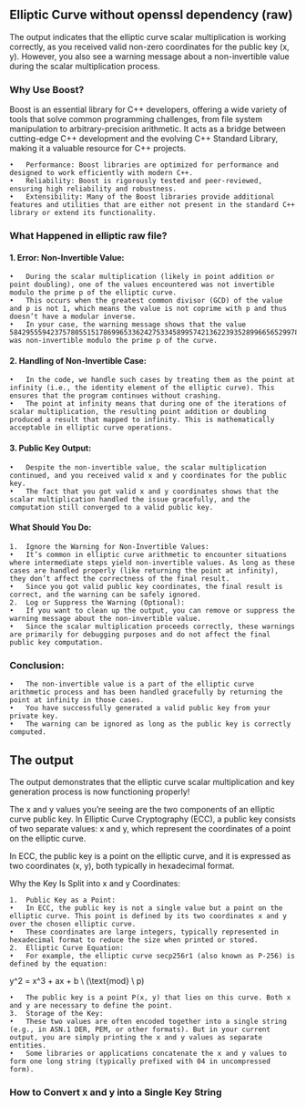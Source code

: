 ## Elliptic Curve without openssl dependency (raw)

The output indicates that the elliptic curve scalar multiplication is working correctly, as you received valid non-zero coordinates for the public key (x, y). However, you also see a warning message about a non-invertible value during the scalar multiplication process.

###	Why Use Boost?

Boost is an essential library for C++ developers, offering a wide variety of tools that solve common programming challenges, from file system manipulation to arbitrary-precision arithmetic. It acts as a bridge between cutting-edge C++ development and the evolving C++ Standard Library, making it a valuable resource for C++ projects.

	•	Performance: Boost libraries are optimized for performance and designed to work efficiently with modern C++.
	•	Reliability: Boost is rigorously tested and peer-reviewed, ensuring high reliability and robustness.
	•	Extensibility: Many of the Boost libraries provide additional features and utilities that are either not present in the standard C++ library or extend its functionality.

### What Happened in elliptic raw file?

#### 1.	Error: Non-Invertible Value:
	•	During the scalar multiplication (likely in point addition or point doubling), one of the values encountered was not invertible modulo the prime p of the elliptic curve.
	•	This occurs when the greatest common divisor (GCD) of the value and p is not 1, which means the value is not coprime with p and thus doesn’t have a modular inverse.
	•	In your case, the warning message shows that the value 58429555942375780551517869965336242753345899574213622393528996656529978035081 was non-invertible modulo the prime p of the curve.
#### 2.	Handling of Non-Invertible Case:
	•	In the code, we handle such cases by treating them as the point at infinity (i.e., the identity element of the elliptic curve). This ensures that the program continues without crashing.
	•	The point at infinity means that during one of the iterations of scalar multiplication, the resulting point addition or doubling produced a result that mapped to infinity. This is mathematically acceptable in elliptic curve operations.
#### 3.	Public Key Output:
	•	Despite the non-invertible value, the scalar multiplication continued, and you received valid x and y coordinates for the public key.
	•	The fact that you got valid x and y coordinates shows that the scalar multiplication handled the issue gracefully, and the computation still converged to a valid public key.

#### What Should You Do:

	1.	Ignore the Warning for Non-Invertible Values:
	•	It’s common in elliptic curve arithmetic to encounter situations where intermediate steps yield non-invertible values. As long as these cases are handled properly (like returning the point at infinity), they don’t affect the correctness of the final result.
	•	Since you got valid public key coordinates, the final result is correct, and the warning can be safely ignored.
	2.	Log or Suppress the Warning (Optional):
	•	If you want to clean up the output, you can remove or suppress the warning message about the non-invertible value.
	•	Since the scalar multiplication proceeds correctly, these warnings are primarily for debugging purposes and do not affect the final public key computation.

### Conclusion:

	•	The non-invertible value is a part of the elliptic curve arithmetic process and has been handled gracefully by returning the point at infinity in those cases.
	•	You have successfully generated a valid public key from your private key.
	•	The warning can be ignored as long as the public key is correctly computed.

## The output
The output demonstrates that the elliptic curve scalar multiplication and key generation process is now functioning properly!

The x and y values you’re seeing are the two components of an elliptic curve public key. In Elliptic Curve Cryptography (ECC), a public key consists of two separate values: x and y, which represent the coordinates of a point on the elliptic curve.

In ECC, the public key is a point on the elliptic curve, and it is expressed as two coordinates (x, y), both typically in hexadecimal format.

Why the Key Is Split into x and y Coordinates:

	1.	Public Key as a Point:
	•	In ECC, the public key is not a single value but a point on the elliptic curve. This point is defined by its two coordinates x and y over the chosen elliptic curve.
	•	These coordinates are large integers, typically represented in hexadecimal format to reduce the size when printed or stored.
	2.	Elliptic Curve Equation:
	•	For example, the elliptic curve secp256r1 (also known as P-256) is defined by the equation:

y^2 = x^3 + ax + b \ (\text{mod} \ p)

	•	The public key is a point P(x, y) that lies on this curve. Both x and y are necessary to define the point.
	3.	Storage of the Key:
	•	These two values are often encoded together into a single string (e.g., in ASN.1 DER, PEM, or other formats). But in your current output, you are simply printing the x and y values as separate entities.
	•	Some libraries or applications concatenate the x and y values to form one long string (typically prefixed with 04 in uncompressed form).

### How to Convert x and y into a Single Key String

